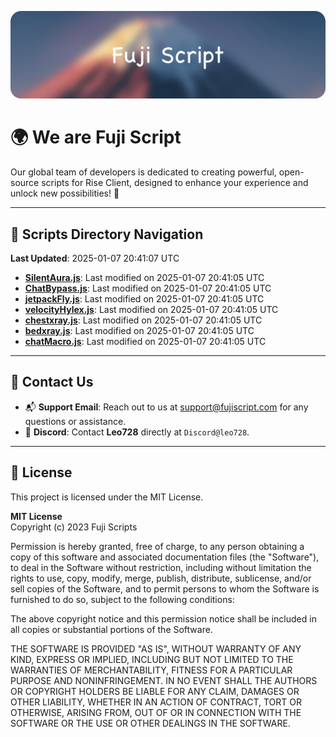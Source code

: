 ![Banner](.github/b.webp)

# 🌍 **We are Fuji Script**

Our global team of developers is dedicated to creating powerful, open-source scripts for Rise Client, designed to enhance your experience and unlock new possibilities! 🌟

---
<!-- SCRIPTS_NAVIGATION_START -->
## 📂 **Scripts Directory Navigation**

**Last Updated**: 2025-01-07 20:41:07 UTC

- **[SilentAura.js](scripts/SilentAura.js)**: Last modified on 2025-01-07 20:41:05 UTC
- **[ChatBypass.js](scripts/ChatBypass.js)**: Last modified on 2025-01-07 20:41:05 UTC
- **[jetpackFly.js](scripts/jetpackFly.js)**: Last modified on 2025-01-07 20:41:05 UTC
- **[velocityHylex.js](scripts/velocityHylex.js)**: Last modified on 2025-01-07 20:41:05 UTC
- **[chestxray.js](scripts/chestxray.js)**: Last modified on 2025-01-07 20:41:05 UTC
- **[bedxray.js](scripts/bedxray.js)**: Last modified on 2025-01-07 20:41:05 UTC
- **[chatMacro.js](scripts/chatMacro.js)**: Last modified on 2025-01-07 20:41:05 UTC

<!-- SCRIPTS_NAVIGATION_END -->

---

## 💬 **Contact Us**  
- 📬 **Support Email**: Reach out to us at [support@fujiscript.com](mailto:support@fujiscript.com) for any questions or assistance.  
- 💬 **Discord**: Contact **Leo728** directly at `Discord@leo728`.

---

## 📜 **License**

This project is licensed under the MIT License.  

**MIT License**  
Copyright (c) 2023 Fuji Scripts  

Permission is hereby granted, free of charge, to any person obtaining a copy of this software and associated documentation files (the "Software"), to deal in the Software without restriction, including without limitation the rights to use, copy, modify, merge, publish, distribute, sublicense, and/or sell copies of the Software, and to permit persons to whom the Software is furnished to do so, subject to the following conditions:  

The above copyright notice and this permission notice shall be included in all copies or substantial portions of the Software.  

THE SOFTWARE IS PROVIDED "AS IS", WITHOUT WARRANTY OF ANY KIND, EXPRESS OR IMPLIED, INCLUDING BUT NOT LIMITED TO THE WARRANTIES OF MERCHANTABILITY, FITNESS FOR A PARTICULAR PURPOSE AND NONINFRINGEMENT. IN NO EVENT SHALL THE AUTHORS OR COPYRIGHT HOLDERS BE LIABLE FOR ANY CLAIM, DAMAGES OR OTHER LIABILITY, WHETHER IN AN ACTION OF CONTRACT, TORT OR OTHERWISE, ARISING FROM, OUT OF OR IN CONNECTION WITH THE SOFTWARE OR THE USE OR OTHER DEALINGS IN THE SOFTWARE.  
